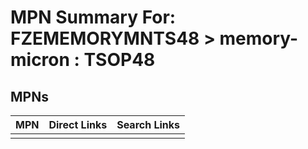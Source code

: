 



# MPN Summary For: FZEMEMORYMNTS48 > memory-micron : TSOP48

## MPNs
  

|MPN|Direct Links|Search Links|
| :--- | :--- | :--- |
||||
